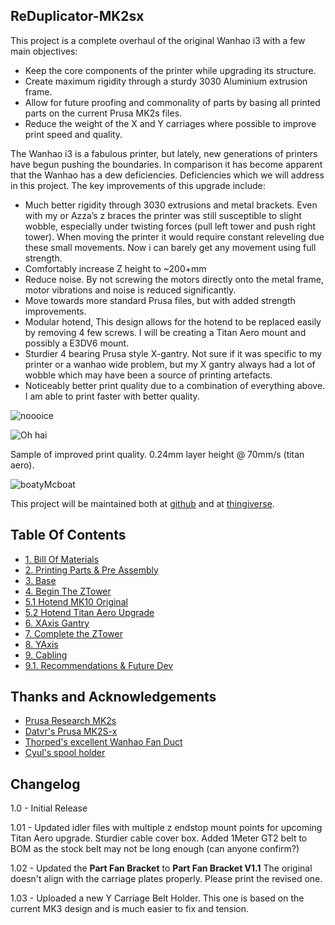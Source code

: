 ## ReDuplicator-MK2sx

This project is a complete overhaul of the original Wanhao i3 with a few main objectives:
- Keep the core components of the printer while upgrading its structure.  
- Create maximum rigidity through a sturdy 3030 Aluminium extrusion frame. 
- Allow for future proofing and commonality of parts by basing all printed parts on the current Prusa MK2s files. 
- Reduce the weight of the X and Y carriages where possible to improve print speed and quality.

The Wanhao i3 is a fabulous printer, but lately, new generations of printers have begun pushing the boundaries. In comparison it has become apparent that the Wanhao has a dew deficiencies. Deficiencies which we will address in this project. The key improvements of this upgrade include:
- Much better rigidity through 3030 extrusions and metal brackets. Even with my or Azza’s z braces the printer was still susceptible to slight wobble, especially under twisting forces (pull left tower and push right tower). When moving the printer it would require constant releveling due these small movements. Now i can barely get any movement using full strength. 
- Comfortably increase Z height to ~200+mm
- Reduce noise. By not screwing the motors directly onto the metal frame, motor vibrations and noise is reduced significantly. 
- Move towards more standard Prusa files, but with added strength improvements.
- Modular hotend, This design allows for the hotend to be replaced easily by removing 4 few screws. I will be creating a Titan Aero mount and possibly a E3DV6 mount.
- Sturdier 4 bearing Prusa style X-gantry. Not sure if it was specific to my printer or a wanhao wide problem, but my X gantry always had a lot of wobble which may have been a source of printing artefacts.  
- Noticeably better print quality due to a combination of everything above. I am able to print faster with better quality.

![noooice](https://raw.githubusercontent.com/OmNomNomagon/ReDuplicator-MK2sx/master/Pics/1%20Glamor%20Shots/main.jpg) 

![Oh hai](https://raw.githubusercontent.com/OmNomNomagon/ReDuplicator-MK2sx/master/Pics/1%20Glamor%20Shots/side.jpg)

Sample of improved print quality. 0.24mm layer height @ 70mm/s (titan aero).

![boatyMcboat](https://raw.githubusercontent.com/OmNomNomagon/ReDuplicator-MK2sx/master/Pics/1%20Glamor%20Shots/boaty1.JPG)

This project will be maintained both at [github](https://github.com/OmNomNomagon/ReDuplicator-MK2sx) and at [thingiverse](https://www.thingiverse.com/thing:2686588).


## Table Of Contents

- [1. Bill Of Materials](https://github.com/OmNomNomagon/ReDuplicator-MK2sx/wiki/1.--Bill-Of-Materials)
- [2. Printing Parts & Pre Assembly](https://github.com/OmNomNomagon/ReDuplicator-MK2sx/wiki/2.-Printing-Parts-&-Pre-Assembly)
- [3. Base](https://github.com/OmNomNomagon/ReDuplicator-MK2sx/wiki/3.-Base)
- [4. Begin The ZTower](https://github.com/OmNomNomagon/ReDuplicator-MK2sx/wiki/4.-Begin-The-ZTower)
- [5.1 Hotend MK10 Original](https://github.com/OmNomNomagon/ReDuplicator-MK2sx/wiki/5.1-Hotend-MK10-Original)
- [5.2 Hotend Titan Aero Upgrade](https://github.com/OmNomNomagon/ReDuplicator-MK2sx/wiki/5.2-Hotend-Titan-Aero-Upgrade)
- [6. XAxis Gantry](https://github.com/OmNomNomagon/ReDuplicator-MK2sx/wiki/6.-XAxis-Gantry)
- [7. Complete the ZTower](https://github.com/OmNomNomagon/ReDuplicator-MK2sx/wiki/7.-Complete--the-ZTower)
- [8. YAxis](https://github.com/OmNomNomagon/ReDuplicator-MK2sx/wiki/8.--YAxis)
- [9. Cabling](https://github.com/OmNomNomagon/ReDuplicator-MK2sx/wiki/9.-Cabling)
- [9.1. Recommendations & Future Dev](https://github.com/OmNomNomagon/ReDuplicator-MK2sx/wiki/9.1.-Recommendations-&-Future-Dev)


## Thanks and Acknowledgements
- [Prusa Research MK2s](https://github.com/prusa3d/Original-Prusa-i3) 
- [Datvr's Prusa MK2S-x](https://www.thingiverse.com/thing:1692666)
- [Thorped's excellent Wanhao Fan Duct ](https://www.thingiverse.com/thing:1246425)
- [Cyul's spool holder](https://www.thingiverse.com/thing:1635585)


## Changelog
1.0 - Initial Release

1.01 - Updated idler files with multiple z endstop mount points for upcoming Titan Aero upgrade. Sturdier cable cover box. Added 1Meter GT2 belt to BOM as the stock belt may not be long enough (can anyone confirm?)

1.02 - Updated the **Part Fan Bracket** to **Part Fan Bracket V1.1** The original doesn't align with the carriage plates properly. Please print the revised one.

1.03 - Uploaded a new Y Carriage Belt Holder. This one is based on the current MK3 design and is much easier to fix and tension.

